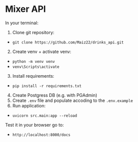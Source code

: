 # Mixer API
In your terminal:
1) Clone git repository:
- `git clone https://github.com/Maiz22/drinks_api.git`
2) Create venv + activate venv:
- `python -m venv venv`
- `venv\Scripts\activate`
3) Install requirements:
- `pip install -r requirements.txt`
4) Create Postgress DB (e.g. with PGAdmin)
5) Create `.env` file and populate accoding to the `.env.example`
6) Run application:
- `uvicorn src.main:app --reload`

Test it in your browser go to:
- `http://localhost:8000/docs`
